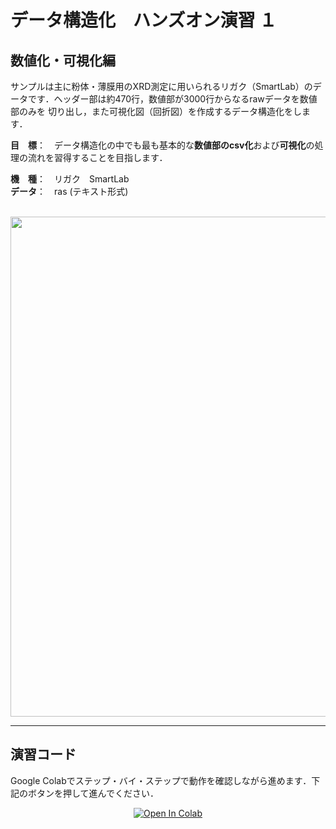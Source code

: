 # データ構造化　ハンズオン演習 １

## 数値化・可視化編
サンプルは主に粉体・薄膜用のXRD測定に用いられるリガク（SmartLab）のデータです．ヘッダー部は約470行，数値部が3000行からなるrawデータを数値部のみを
切り出し，また可視化図（回折図）を作成するデータ構造化をします．

**目　標**：　データ構造化の中でも最も基本的な**数値部のcsv化**および**可視化**の処理の流れを習得することを目指します．

**機　種**：　リガク　SmartLab  
**データ**：　ras (テキスト形式)  

<br>

<div align="center">                                                                                                                
<img src="https://user-images.githubusercontent.com/38028745/138789951-01ea1497-be71-437d-bf6e-33c96a9aa8c2.png" width = "800px">
</div>

<hr>

## 演習コード
Google Colabでステップ・バイ・ステップで動作を確認しながら進めます．下記のボタンを押して進んでください．

<div align="center">
  <a href="https://colab.research.google.com/github/ARIM-Training/Training_Program_5/blob/main/Training_5.ipynb">
  <img src="https://colab.research.google.com/assets/colab-badge.svg" alt="Open In Colab"/>
</a>
</div>

